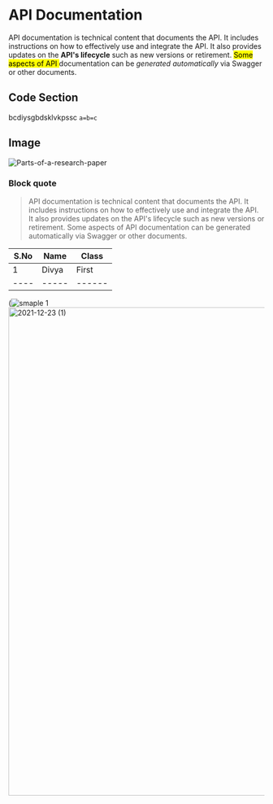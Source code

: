 # API Documentation
API documentation is technical content that documents the API. It includes instructions on how to effectively use and integrate the API. 
It also provides updates on the **API's lifecycle** such as new versions or retirement. 
<mark> Some aspects of API </mark> documentation can be *generated automatically* via Swagger or other documents.
## Code Section
bcdiysgbdsklvkpssc
`a=b=c`
## Image
![Parts-of-a-research-paper](https://user-images.githubusercontent.com/99109255/173221473-00cc5afe-32e1-4c2b-8955-1d7f38d3d9f8.png)
### Block quote
> API documentation is technical content that documents the API. It includes instructions on how to effectively use and integrate the API. It also provides updates on the API's lifecycle such as new versions or retirement. Some aspects of API documentation can be generated automatically via Swagger or other documents.
>
|S.No| Name| Class|
|----|-----|------|
|1   |Divya| First|
|----|-----|------|

(![smaple 1](https://user-images.githubusercontent.com/99109255/173222854-212d86af-d147-4d36-a061-7fbe944af815.png)<img width="960" alt="2021-12-23 (1)" src="https://user-images.githubusercontent.com/99109255/173222906-a8b5e643-81b5-4a27-88a0-4c27e3f36ff2.png">

